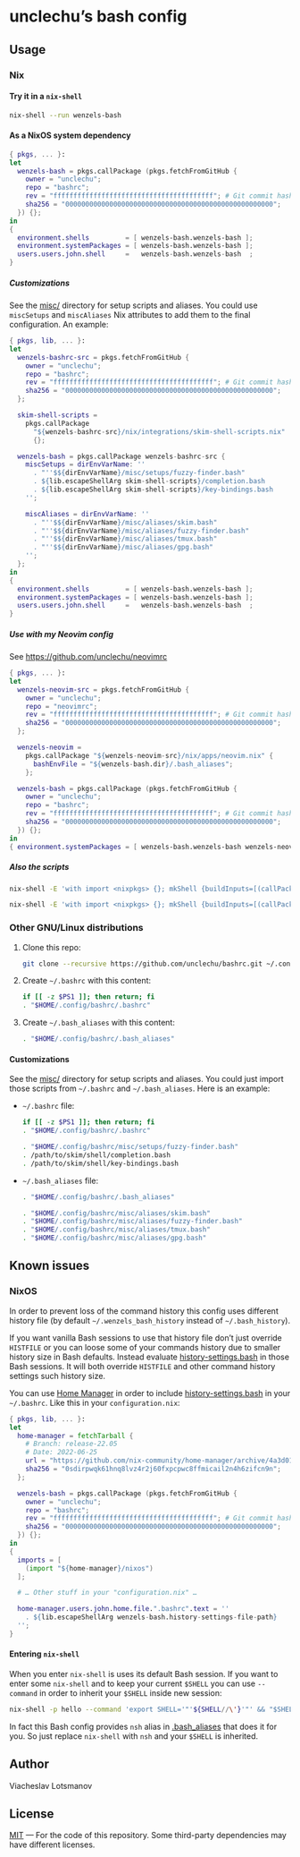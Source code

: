 # unclechu’s bash config

## Usage

### Nix

#### Try it in a `nix-shell`

``` sh
nix-shell --run wenzels-bash
```

#### As a NixOS system dependency

``` nix
{ pkgs, ... }:
let
  wenzels-bash = pkgs.callPackage (pkgs.fetchFromGitHub {
    owner = "unclechu";
    repo = "bashrc";
    rev = "ffffffffffffffffffffffffffffffffffffffff"; # Git commit hash
    sha256 = "0000000000000000000000000000000000000000000000000000";
  }) {};
in
{
  environment.shells         = [ wenzels-bash.wenzels-bash ];
  environment.systemPackages = [ wenzels-bash.wenzels-bash ];
  users.users.john.shell     =   wenzels-bash.wenzels-bash  ;
}
```

##### Customizations

See the [misc/](misc) directory for setup scripts and aliases.
You could use `miscSetups` and `miscAliases` Nix attributes
to add them to the final configuration. An example:

``` nix
{ pkgs, lib, ... }:
let
  wenzels-bashrc-src = pkgs.fetchFromGitHub {
    owner = "unclechu";
    repo = "bashrc";
    rev = "ffffffffffffffffffffffffffffffffffffffff"; # Git commit hash
    sha256 = "0000000000000000000000000000000000000000000000000000";
  };

  skim-shell-scripts =
    pkgs.callPackage
      "${wenzels-bashrc-src}/nix/integrations/skim-shell-scripts.nix"
      {};

  wenzels-bash = pkgs.callPackage wenzels-bashrc-src {
    miscSetups = dirEnvVarName: ''
      . "''$${dirEnvVarName}/misc/setups/fuzzy-finder.bash"
      . ${lib.escapeShellArg skim-shell-scripts}/completion.bash
      . ${lib.escapeShellArg skim-shell-scripts}/key-bindings.bash
    '';

    miscAliases = dirEnvVarName: ''
      . "''$${dirEnvVarName}/misc/aliases/skim.bash"
      . "''$${dirEnvVarName}/misc/aliases/fuzzy-finder.bash"
      . "''$${dirEnvVarName}/misc/aliases/tmux.bash"
      . "''$${dirEnvVarName}/misc/aliases/gpg.bash"
    '';
  };
in
{
  environment.shells         = [ wenzels-bash.wenzels-bash ];
  environment.systemPackages = [ wenzels-bash.wenzels-bash ];
  users.users.john.shell     =   wenzels-bash.wenzels-bash  ;
}
```

##### Use with my Neovim config

See https://github.com/unclechu/neovimrc

``` nix
{ pkgs, ... }:
let
  wenzels-neovim-src = pkgs.fetchFromGitHub {
    owner = "unclechu";
    repo = "neovimrc";
    rev = "ffffffffffffffffffffffffffffffffffffffff"; # Git commit hash
    sha256 = "0000000000000000000000000000000000000000000000000000";
  };

  wenzels-neovim =
    pkgs.callPackage "${wenzels-neovim-src}/nix/apps/neovim.nix" {
      bashEnvFile = "${wenzels-bash.dir}/.bash_aliases";
    };

  wenzels-bash = pkgs.callPackage (pkgs.fetchFromGitHub {
    owner = "unclechu";
    repo = "bashrc";
    rev = "ffffffffffffffffffffffffffffffffffffffff"; # Git commit hash
    sha256 = "0000000000000000000000000000000000000000000000000000";
  }) {};
in
{ environment.systemPackages = [ wenzels-bash.wenzels-bash wenzels-neovim ]; }
```

##### Also the scripts

```sh
nix-shell -E 'with import <nixpkgs> {}; mkShell {buildInputs=[(callPackage nix/scripts/timer.nix {})];}' --run 'timer --help'
```

```sh
nix-shell -E 'with import <nixpkgs> {}; mkShell {buildInputs=[(callPackage nix/scripts/hsc2hs-pipe.nix {})];}' --run 'hsc2hs-pipe --help'
```

### Other GNU/Linux distributions

1. Clone this repo:

   ``` sh
   git clone --recursive https://github.com/unclechu/bashrc.git ~/.config/bashrc
   ```

2. Create `~/.bashrc` with this content:

   ``` sh
   if [[ -z $PS1 ]]; then return; fi
   . "$HOME/.config/bashrc/.bashrc"
   ```

3. Create `~/.bash_aliases` with this content:

   ``` sh
   . "$HOME/.config/bashrc/.bash_aliases"
   ```

#### Customizations

See the [misc/](misc) directory for setup scripts and aliases.
You could just import those scripts from `~/.bashrc` and `~/.bash_aliases`.
Here is an example:

- `~/.bashrc` file:

  ``` sh
  if [[ -z $PS1 ]]; then return; fi
  . "$HOME/.config/bashrc/.bashrc"

  . "$HOME/.config/bashrc/misc/setups/fuzzy-finder.bash"
  . /path/to/skim/shell/completion.bash
  . /path/to/skim/shell/key-bindings.bash
  ```

- `~/.bash_aliases` file:

  ``` sh
  . "$HOME/.config/bashrc/.bash_aliases"

  . "$HOME/.config/bashrc/misc/aliases/skim.bash"
  . "$HOME/.config/bashrc/misc/aliases/fuzzy-finder.bash"
  . "$HOME/.config/bashrc/misc/aliases/tmux.bash"
  . "$HOME/.config/bashrc/misc/aliases/gpg.bash"
  ```

## Known issues

### NixOS

In order to prevent loss of the command history this config uses different
history file (by default `~/.wenzels_bash_history` instead of
`~/.bash_history`).

If you want vanilla Bash sessions to use that history file don’t just override
`HISTFILE` or you can loose some of your commands history due to smaller history
size in Bash defaults. Instead evaluate
[history-settings.bash] in those Bash sessions. It will both override `HISTFILE`
and other command history settings such history size.

You can use [Home Manager] in order to include [history-settings.bash] in your
`~/.bashrc`. Like this in your `configuration.nix`:

```nix
{ pkgs, lib, ... }:
let
  home-manager = fetchTarball {
    # Branch: release-22.05
    # Date: 2022-06-25
    url = "https://github.com/nix-community/home-manager/archive/4a3d01fb53f52ac83194081272795aa4612c2381.tar.gz";
    sha256 = "0sdirpwqk61hnq8lvz4r2j60fxpcpwc8ffmicail2n4h6zifcn9n";
  };

  wenzels-bash = pkgs.callPackage (pkgs.fetchFromGitHub {
    owner = "unclechu";
    repo = "bashrc";
    rev = "ffffffffffffffffffffffffffffffffffffffff"; # Git commit hash
    sha256 = "0000000000000000000000000000000000000000000000000000";
  }) {};
in
{
  imports = [
    (import "${home-manager}/nixos")
  ];

  # … Other stuff in your "configuration.nix" …

  home-manager.users.john.home.file.".bashrc".text = ''
    . ${lib.escapeShellArg wenzels-bash.history-settings-file-path}
  '';
}
```

#### Entering `nix-shell`

When you enter `nix-shell` is uses its default Bash session. If you want to
enter some `nix-shell` and to keep your current `$SHELL` you can use `--command`
in order to inherit your `$SHELL` inside new session:

``` sh
nix-shell -p hello --command 'export SHELL='"'${SHELL//\'}'"' && "$SHELL"'
```

In fact this Bash config provides `nsh` alias in [.bash_aliases] that does it
for you. So just replace `nix-shell` with `nsh` and your `$SHELL` is inherited.

## Author

Viacheslav Lotsmanov

## License

[MIT] — For the code of this repository.
Some third-party dependencies may have different licenses.

[Home Manager]: https://github.com/rycee/home-manager

[MIT]: LICENSE
[history-settings.bash]: history-settings.bash
[.bash_aliases]: .bash_aliases
